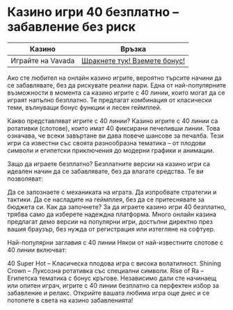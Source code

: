 # Казино игри 40 безплатно – забавление без риск
| Казино                   | Връзка                                                                                         |
|--------------------------|------------------------------------------------------------------------------------------------|
| Играйте на Vavada        | [Щракнете тук! Вземете бонус!](https://partnervavadarv.com/?promo=664c53c2-c126-47df-a9b6-e93726155fae&target=register) |

Ако сте любител на онлайн казино игрите, вероятно търсите начини да се забавлявате, без да рискувате реални пари. Една от най-популярните възможности в момента са казино игрите с 40 линии, които могат да се играят напълно безплатно. Те предлагат комбинация от класически теми, вълнуващи бонус функции и лесен геймплей.

Какво представляват игрите с 40 линии?
Казино игрите с 40 линии са ротативки (слотове), които имат 40 фиксирани печеливши линии. Това означава, че всеки завъртане ви дава повече шансове за печалба. Тези игри са известни със своята разнообразна тематика – от плодови символи и египетски приключения до модерни графики и анимации.

Защо да играете безплатно?
Безплатните версии на казино игри са идеален начин да се забавлявате, без да влагате средства. Те ви позволяват:

Да се запознаете с механиката на играта.
Да изпробвате стратегии и тактики.
Да се насладите на геймплея, без да се притеснявате за бюджета си.
Как да започнете?
За да играете казино игри 40 безплатно, трябва само да изберете надеждна платформа. Много онлайн казина предлагат демо версии на популярни игри, достъпни директно през вашия браузър, без нужда от регистрация или изтегляне на софтуер.

Най-популярни заглавия с 40 линии
Някои от най-известните слотове с 40 линии включват:

40 Super Hot – Класическа плодова игра с висока волатилност.
Shining Crown – Луксозна ротативка със специални символи.
Rise of Ra – Египетска тематика с бонус кръгове.
Независимо дали сте начинаещ или опитен играч, игрите с 40 линии безплатно са перфектен избор за забавление и релакс. Открийте вашата любима игра още днес и се потопете в света на казино забавленията!
